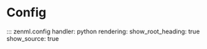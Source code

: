 # Config

::: zenml.config
    handler: python
    rendering:
      show_root_heading: true
      show_source: true
